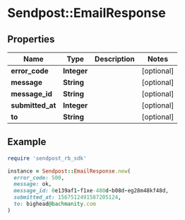 # Sendpost::EmailResponse

## Properties

| Name | Type | Description | Notes |
| ---- | ---- | ----------- | ----- |
| **error_code** | **Integer** |  | [optional] |
| **message** | **String** |  | [optional] |
| **message_id** | **String** |  | [optional] |
| **submitted_at** | **Integer** |  | [optional] |
| **to** | **String** |  | [optional] |

## Example

```ruby
require 'sendpost_rb_sdk'

instance = Sendpost::EmailResponse.new(
  error_code: 500,
  message: ok,
  message_id: 0e139af1-f1xe-480d-b08d-eg28m48kf48d,
  submitted_at: 1567512491587205124,
  to: bighead@bachmanity.com
)
```

